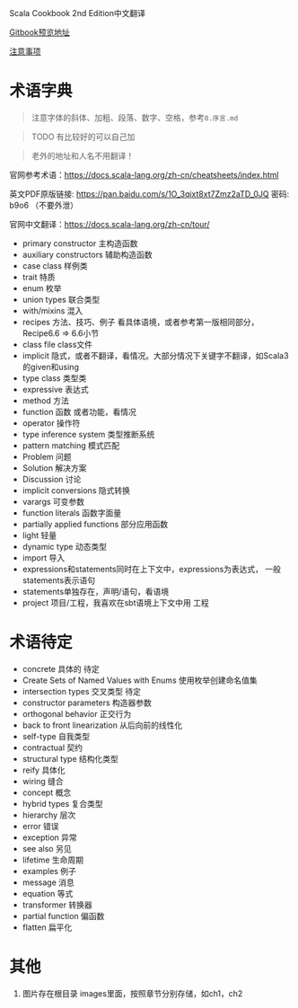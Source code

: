 Scala Cookbook 2nd Edition中文翻译

[Gitbook预览地址](https://bitlap.gitbook.io/scalacookbook2/IUm1FxUIEGiFf76fby9v/)

[注意事项](./注意事项.md)

# 术语字典

> 注意字体的斜体、加粗、段落、数字、空格，参考`0.序言.md`

> TODO 有比较好的可以自己加

> 老外的地址和人名不用翻译！

官网参考术语：https://docs.scala-lang.org/zh-cn/cheatsheets/index.html


英文PDF原版链接: https://pan.baidu.com/s/1O_3qixt8xt7Zmz2aTD_0JQ  密码: b9o6 （不要外泄）

官网中文翻译：https://docs.scala-lang.org/zh-cn/tour/


- primary constructor  主构造函数
- auxiliary constructors 辅助构造函数
- case class 样例类
- trait 特质
- enum 枚举
- union types 联合类型
- with/mixins 混入
- recipes 方法、技巧、例子 看具体语境，或者参考第一版相同部分，Recipe6.6 => 6.6小节
- class file    class文件
- implicit 隐式，或者不翻译，看情况。大部分情况下关键字不翻译，如Scala3的given和using
- type class 类型类
- expressive 表达式
- method 方法
- function 函数  或者功能，看情况
- operator 操作符
- type inference system 类型推断系统
- pattern matching 模式匹配
- Problem 问题
- Solution 解决方案
- Discussion 讨论
- implicit conversions 隐式转换
- varargs 可变参数
- function literals 函数字面量
- partially applied functions 部分应用函数
- light 轻量
- dynamic type 动态类型
- import 导入
- expressions和statements同时在上下文中，expressions为表达式， 一般statements表示语句
- statements单独存在，声明/语句，看语境
- project 项目/工程，我喜欢在sbt语境上下文中用 工程


# 术语待定

- concrete 具体的  待定
- Create Sets of Named Values with Enums  使用枚举创建命名值集
- intersection types 交叉类型  待定
- constructor parameters 构造器参数
- orthogonal behavior 正交行为
- back to front linearization 从后向前的线性化
- self-type 自我类型
- contractual 契约
- structural type 结构化类型
- reify 具体化
- wiring 缝合
- concept 概念
- hybrid types 复合类型
- hierarchy 层次
- error 错误 
- exception 异常
- see also 另见
- lifetime 生命周期
- examples 例子
- message 消息
- equation 等式
- transformer 转换器
- partial function 偏函数
- flatten 扁平化

# 其他

1. 图片存在根目录 images里面，按照章节分别存储，如ch1，ch2